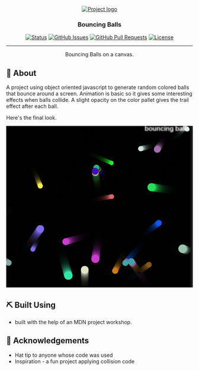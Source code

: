 <p align="center">
  <a href="" rel="noopener">
 <img width=200px height=200px src="https://i.imgur.com/6wj0hh6.jpg" alt="Project logo"></a>
</p>

<h3 align="center">Bouncing Balls</h3>

<div align="center">

[![Status](https://img.shields.io/badge/status-active-success.svg)]()
[![GitHub Issues](https://img.shields.io/github/issues/kylelobo/The-Documentation-Compendium.svg)](https://github.com/kylelobo/The-Documentation-Compendium/issues)
[![GitHub Pull Requests](https://img.shields.io/github/issues-pr/kylelobo/The-Documentation-Compendium.svg)](https://github.com/kylelobo/The-Documentation-Compendium/pulls)
[![License](https://img.shields.io/badge/license-MIT-blue.svg)](/LICENSE)

</div>

---

<p align="center"> Bouncing Balls on a canvas.
    <br> 
</p>

## 🧐 About <a name = "about"></a>

A project using object oriented javascript to generate random colored balls that bounce around a screen.
Animation is basic so it gives some interesting effects when balls collide.
A slight opacity on the color pallet gives the trail effect after each ball.


Here's the final look.

![title](bouncing.PNG)




## ⛏️ Built Using <a name = "built_using"></a>

- built with the help of an MDN project workshop.

## 🎉 Acknowledgements <a name = "acknowledgement"></a>

- Hat tip to anyone whose code was used
- Inspiration - a fun project applying collision code
